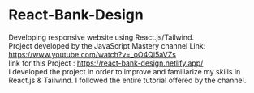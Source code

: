 # React-Bank-Design

Developing responsive website using React.js/Tailwind.<br/>
Project developed by the JavaScript Mastery channel Link: https://www.youtube.com/watch?v=_oO4Qi5aVZs <br/>
link for this Project : https://react-bank-design.netlify.app/ <br />
I developed the project in order to improve and familiarize my skills in React.js & Tailwind. I followed the entire tutorial offered by the channel.
